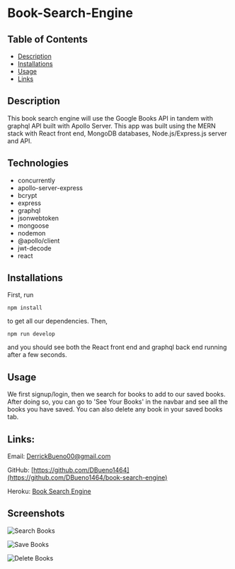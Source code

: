 # Book-Search-Engine

  ## Table of Contents
  - [Description](#Description)
  - [Installations](#Installations)
  - [Usage](#Usage)
  - [Links](#Links)

  ## Description
  This book search engine will use the Google Books API in tandem with graphql API built with Apollo Server. This app was built using the MERN stack with React front end, MongoDB databases, Node.js/Express.js server and API.

  ## Technologies
  - concurrently 
  - apollo-server-express 
  - bcrypt 
  - express 
  - graphql 
  - jsonwebtoken 
  - mongoose 
  - nodemon 
  - @apollo/client 
  - jwt-decode 
  - react

  ## Installations
  First, run

  ```npm install```

  to get all our dependencies. Then,
  
  ```npm run develop``` 

  and you should see both the React front end and graphql back end running after a few seconds. 
  ## Usage
  We first signup/login, then we search for books to add to our saved books. After doing so, you can go to 'See Your Books' in the navbar and see all the books you have saved. You can also delete any book in your saved books tab.
  
  ## Links:
  
  Email: [DerrickBueno00@gmail.com](DerrickBueno00@gmail.com)

  GitHub: [https://github.com/DBueno1464](https://github.com/DBueno1464/book-search-engine) 

  Heroku: [Book Search Engine](https://salty-earth-23791.herokuapp.com/)

  ## Screenshots

  ![Search Books](/Assets/21-mern-homework-demo-01.gif)

  ![Save Books](/Assets/21-mern-homework-demo-02.gif)

  ![Delete Books](/Assets/21-mern-homework-demo-03.gif)

